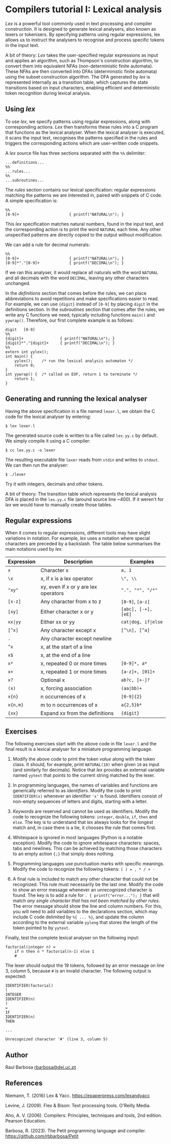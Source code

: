 # Compilers tutorial I: Lexical analysis

_Lex_ is a powerful tool commonly used in text processing and compiler construction. It is designed to generate lexical analysers, also known as lexers or tokenisers. By specifying patterns using regular expressions, lex allows us to instruct the analysers to recognise and process specific tokens in the input text.

A bit of theory: _Lex_ takes the user-specified regular expressions as input and applies an algorithm, such as Thompson's construction algorithm, to convert them into equivalent NFAs (non-deterministic finite automata). These NFAs are then converted into DFAs (deterministic finite automata) using the subset construction algorithm. The DFA generated by _lex_ is represented internally as a transition table, which captures the state transitions based on input characters, enabling efficient and deterministic token recognition during lexical analysis.

## Using _lex_

To use _lex_, we specify patterns using regular expressions, along with corresponding actions. _Lex_ then transforms these rules into a C program that functions as the lexical analyser. When the lexical analyser is executed, it scans the input text, recognises the patterns specified in the rules and triggers the corresponding actions which are user-written code snippets.

A _lex_ source file has three sections separated with the `%%` delimiter:

    ...definitions...
    %% 
    ...rules...
    %% 
    ...subroutines...

The _rules_ section contains our lexical specification: regular expressions matching the patterns we are interested in, paired with snippets of C code. A simple specification is:

    %%
    [0-9]+                      { printf("NATURAL\n"); }

This _lex_ specification matches natural numbers, found in the input text, and the corresponding action is to print the word ``NATURAL`` each time. Any other unspecified patterns are directly copied to the output without modification.

We can add a rule for decimal numerals:

    %%
    [0-9]+                      { printf("NATURAL\n"); }
    [0-9]*"."[0-9]+             { printf("DECIMAL\n"); }

If we ran this analyser, it would replace all naturals with the word ``NATURAL`` and all decimals with the word ``DECIMAL``, leaving any other characters unchanged.

In the _definitions_ section that comes before the rules, we can place abbreviations to avoid repetitions and make specifications easier to read. For example, we can use ``{digit}`` instead of ``[0-9]`` by placing ``digit`` in the definitions section. In the _subroutines_ section that comes after the rules, we write any C functions we need, typically including functions ``main()`` and ``yywrap()``. Therefore, our first complete example is as follows:

    digit   [0-9]
    %%
    {digit}+                { printf("NATURAL\n"); }
    {digit}*"."{digit}+     { printf("DECIMAL\n"); }
    %%
    extern int yylex();
    int main() {
        yylex();    /* run the lexical analysis automaton */
        return 0;
    }
    int yywrap() {  /* called on EOF, return 1 to terminate */
        return 1;
    }

## Generating and running the lexical analyser

Having the above specification in a file named ``lexer.l``, we obtain the C code for the lexical analyser by entering:

    $ lex lexer.l

The generated source code is written to a file called ``lex.yy.c`` by default. We simply compile it using a C compiler:

    $ cc lex.yy.c -o lexer

The resulting executable file ``lexer`` reads from ``stdin`` and writes to ``stdout``. We can then run the analyser:

    $ ./lexer

Try it with integers, decimals and other tokens.

A bit of theory: The transition table which represents the lexical analysis DFA is placed in the ``lex.yy.c`` file (around source line ~400). If it weren't for _lex_ we would have to manually create those tables.

## Regular expressions

When it comes to regular expressions, different tools may have slight variations in notation. For example, _lex_ uses a notation where special characters are preceded by a backslash. The table below summarises the main notations used by _lex_.

| Expression | Description                          | Examples              |
| -----------| ------------------------------------ | --------------------- |
| ``x``      | Character x                          | ``a, 1``              |
| ``\x``     | x, if x is a lex operator            | ``\", \\``            |
| ``"xy"``   | xy, even if x or y are lex operators | ``".", "*", "/*"``    |
| ``[x-z]``  | Any character from x to z            | ``[0-9]``, ``[a-z]``  |
| ``[xy]``   | Either character x or y              | ``[abc], [-+], [eE]`` |
| ``xx``<code>&#124;</code>``yy``  | Either xx or yy                      | ``cat``<code>&#124;</code>``dog, if``<code>&#124;</code>``else``  |
| ``[^x]``   | Any character except x               | ``[^\n], [^a]``       |
| ``.``      | Any character except newline         |                       |
| ``^x``     | x, at the start of a line            |                       |
| ``x$``     | x, at the end of a line              |                       |
| ``x*``     | x, repeated 0 or more times          | ``[0-9]*, a*``        |
| ``x+``     | x, repeated 1 or more times          | ``[a-z]+, [01]+``     |
| ``x?``     | Optional x                           | ``ab?c, [+-]?``       |
| ``(x)``    | x, forcing association               | ``(aa``<code>&#124;</code>``bb)+``          |
| ``x{n}``   | n occurrences of x                   | ``[0-9]{2}``          |
| ``x{n,m}`` | m to n occurrences of x              | ``a{2,5}b*``          |
| ``{xx}``   | Expand xx from the definitions       | ``{digit}``           |

## Exercises

The following exercises start with the above code in file ``lexer.l`` and the final result is a lexical analyser for a miniature programming language.

1. Modify the above code to print the token _value_ along with the token class. It should, for example, print ``NATURAL(10)`` when given ``10`` as input (and similarly for decimals). Notice that _lex_ provides an external variable named ``yytext`` that points to the current string matched by the lexer.

2. In programming languages, the names of variables and functions are generically referred to as _identifiers_. Modify the code to print ``IDENTIFIER(x)`` whenever an identifier ``'x'`` is found. Identifiers consist of non-empty sequences of letters and digits, starting with a letter.

3. _Keywords_ are reserved and cannot be used as identifiers. Modify the code to recognize the following tokens: ``integer``, ``double``, ``if``, ``then`` and ``else``. The key is to understand that _lex_ always looks for the longest match and, in case there is a tie, it chooses the rule that comes first.

5. Whitespace is ignored in most languages (Python is a notable exception). Modify the code to ignore whitespace characters: spaces, tabs and newlines. This can be achieved by matching those characters to an empty action ``{;}`` that simply does nothing.

4. Programming languages use punctuation marks with specific meanings. Modify the code to recognize the following tokens: ``( ) = , * / + -``

6. A final rule is included to match any other character that could not be recognized. This rule must necessarily be the last one. Modify the code to show an error message whenever an unrecognized character is found. The key is to add a rule for `` . { printf("error..."); } `` that will match _any single character that has not been matched by other rules_. The error message should show the line and column numbers. For this, you will need to add variables to the declarations section, which may include C code delimited by ``%{ ... %}``, and update the column according to the external variable ``yyleng`` that stores the length of the token pointed to by ``yytext``.

Finally, test the complete lexical analyser on the following input:

    factorial(integer n) =
        if n then n * factorial(n-1) else 1
        #

The lexer should output the 19 tokens, followed by an error message on line 3, column 5, because ``#`` is an invalid character. The following output is expected:

    IDENTIFIER(factorial)
    (
    INTEGER
    IDENTIFIER(n)
    )
    =
    IF
    IDENTIFIER(n)
    THEN

    ...

    Unrecognized character '#' (line 3, column 5)

## Author

Raul Barbosa [<rbarbosa@dei.uc.pt>](mailto:rbarbosa@dei.uc.pt)

## References

Niemann, T. (2016) Lex & Yacc. https://epaperpress.com/lexandyacc

Levine, J. (2009). Flex & Bison: Text processing tools. O'Reilly Media.

Aho, A. V. (2006). Compilers: Principles, techniques and tools, 2nd edition. Pearson Education.

Barbosa, R. (2023). The Petit programming language and compiler. https://github.com/rbbarbosa/Petit
